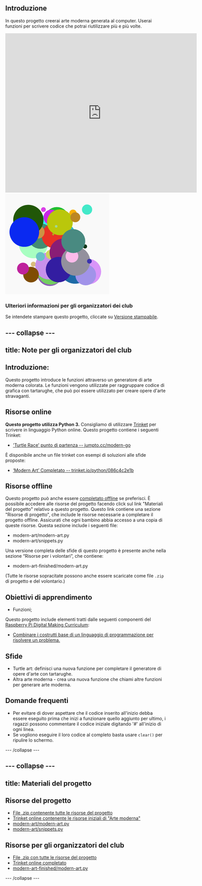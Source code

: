 ## Introduzione

In questo progetto creerai arte moderna generata al computer. Userai funzioni per scrivere codice che potrai riutilizzare più e più volte.

<div class="trinket">
  <iframe src="https://trinket.io/embed/python/086c4c2e1b?outputOnly=true&start=result" width="600" height="500" frameborder="0" marginwidth="0" marginheight="0" allowfullscreen>
  </iframe>
  <img src="images/modern-finished.png">
</div>

### Ulteriori informazioni per gli organizzatori dei club

Se intendete stampare questo progetto, cliccate su [Versione stampabile](https://projects.raspberrypi.org/it-IT/projects/modern-art/print).

--- collapse ---
---
title: Note per gli organizzatori del club
---
## Introduzione:

Questo progetto introduce le funzioni attraverso un generatore di arte moderna colorata. Le funzioni vengono utilizzate per raggruppare codice di grafica con tartarughe, che può poi essere utilizzato per creare opere d'arte stravaganti.

## Risorse online

**Questo progetto utilizza Python 3.** Consigliamo di utilizzare [Trinket](https://trinket.io/) per scrivere in linguaggio Python online. Questo progetto contiene i seguenti Trinket:

* ['Turtle Race' punto di partenza -- jumpto.cc/modern-go](http://jumpto.cc/modern-go)

È disponibile anche un file trinket con esempi di soluzioni alle sfide proposte:

* [‘Modern Art’ Completato -- trinket.io/python/086c4c2e1b](https://trinket.io/python/086c4c2e1b)

## Risorse offline

Questo progetto può anche essere [completato offline](https://www.codeclubprojects.org/en-GB/resources/python-working-offline/) se preferisci. È possibile accedere alle risorse del progetto facendo click sul link "Materiali del progetto" relativo a questo progetto. Questo link contiene una sezione "Risorse di progetto", che include le risorse necessarie a completare il progetto offline. Assicurati che ogni bambino abbia accesso a una copia di queste risorse. Questa sezione include i seguenti file:

* modern-art/modern-art.py
* modern-art/snippets.py

Una versione completa delle sfide di questo progetto è presente anche nella sezione “Risorse per i volontari”, che contiene:

* modern-art-finished/modern-art.py

(Tutte le risorse sopracitate possono anche essere scaricate come file `.zip ` di progetto e del volontario.)

## Obiettivi di apprendimento

* Funzioni;

Questo progetto include elementi tratti dalle seguenti componenti del [Raspberry Pi Digital Making Curriculum](http://rpf.io/curriculum):

* [Combinare i costrutti base di un linguaggio di programmazione per risolvere un problema.](https://www.raspberrypi.org/curriculum/programming/builder)

## Sfide

* Turtle art: definisci una nuova funzione per completare il generatore di opere d'arte con tartarughe.
* Altra arte moderna - crea una nuova funzione che chiami altre funzioni per generare arte moderna. 

## Domande frequenti

* Per evitare di dover aspettare che il codice inserito all'inizio debba essere eseguito prima che inizi a funzionare quello aggiunto per ultimo, i ragazzi possono commentare il codice iniziale digitando '#' all'inizio di ogni linea. 
* Se vogliono eseguire il loro codice al completo basta usare `clear()` per ripulire lo schermo. 

--- /collapse ---

--- collapse ---
---
title: Materiali del progetto
---
## Risorse del progetto

* [File .zip contenente tutte le risorse del progetto](resources/modern-art-project-resources.zip)
* [Trinket online contenente le risorse iniziali di "Arte moderna"](http://jumpto.cc/modern-go)
* [modern-art/modern-art.py](resources/modern-art-modern-art.py)
* [modern-art/snippets.py](resources/modern-art-snippets.py)

## Risorse per gli organizzatori del club

* [File .zip con tutte le risorse del progetto](resources/modern-art-volunteer-resources.zip)
* [Trinket online completato](https://trinket.io/python/086c4c2e1b)
* [modern-art-finished/modern-art.py](resources/modern-art-finished-modern-art.py)

--- /collapse ---